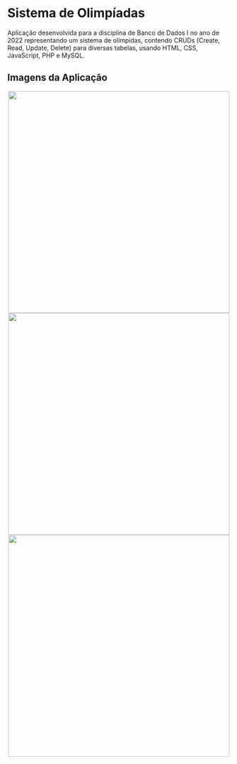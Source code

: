 # Sistema de Olimpíadas

Aplicação desenvolvida para a disciplina de Banco de Dados I no ano de 2022 representando um sistema de olímpidas, contendo CRUDs (Create, Read, Update, Delete) para diversas tabelas, usando HTML, CSS, JavaScript, PHP e MySQL.

## Imagens da Aplicação

<p align="middle">
  <img src="https://user-images.githubusercontent.com/38816154/223026806-abb176f7-2c50-434b-8931-8c6a966e4315.png" width="500">
  <img src="https://user-images.githubusercontent.com/38816154/223026808-ab108ff8-ff69-4c12-a73e-051fea2ffbf4.png" width="500">
  <img src="https://user-images.githubusercontent.com/38816154/223026811-51a9459a-a978-4539-a2b5-892296f7074d.png" width="500">
</p>
